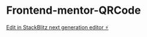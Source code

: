 # Frontend-mentor-QRCode

[Edit in StackBlitz next generation editor ⚡️](https://stackblitz.com/~/github.com/odaniloborges/Frontend-mentor-QRCode)